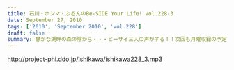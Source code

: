 ```yaml
---
title: 石川・ホンマ・ぶるんのBe-SIDE Your Life! vol.228-3
date: September 27, 2010
tags: ['2010', 'September 2010', 'vol.228']
draft: false
summary: 静かな湖畔の森の陰から・・・ビーサイ三人の声がする！！次回も月曜収録の予定～～なのですがっ！三連休最後の日にはたして三人は無事に帰ってこれるのか！？！？これが問題。なにしろ昨年は１１時間かかってますから。NAMAE
---
```


http://project-phi.ddo.jp/ishikawa/ishikawa228_3.mp3